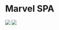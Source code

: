 # Marvel SPA
 <img src="./app/assets/marvel_screen.jpg"/>
   <img src="./app/assets/screen_comics.jpg"/>

